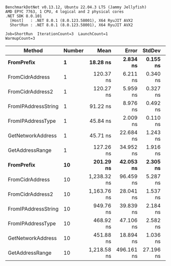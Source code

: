 ```

BenchmarkDotNet v0.13.12, Ubuntu 22.04.3 LTS (Jammy Jellyfish)
AMD EPYC 7763, 1 CPU, 4 logical and 2 physical cores
.NET SDK 8.0.101
  [Host]   : .NET 8.0.1 (8.0.123.58001), X64 RyuJIT AVX2
  ShortRun : .NET 8.0.1 (8.0.123.58001), X64 RyuJIT AVX2

Job=ShortRun  IterationCount=3  LaunchCount=1  
WarmupCount=3  

```
| Method              | Number | Mean        | Error      | StdDev    | Min         | Max         | Gen0   | Allocated |
|-------------------- |------- |------------:|-----------:|----------:|------------:|------------:|-------:|----------:|
| **FromPrefix**          | **1**      |    **18.28 ns** |   **2.834 ns** |  **0.155 ns** |    **18.13 ns** |    **18.44 ns** | **0.0007** |      **56 B** |
| FromCidrAddress     | 1      |   120.37 ns |   6.211 ns |  0.340 ns |   120.17 ns |   120.76 ns | 0.0012 |     112 B |
| FromCidrAddress2    | 1      |   120.27 ns |   5.959 ns |  0.327 ns |   119.90 ns |   120.48 ns | 0.0012 |     112 B |
| FromIPAddressString | 1      |    91.22 ns |   8.976 ns |  0.492 ns |    90.82 ns |    91.77 ns | 0.0006 |      56 B |
| FromIPAddressType   | 1      |    45.84 ns |   2.009 ns |  0.110 ns |    45.71 ns |    45.92 ns | 0.0010 |      88 B |
| GetNetworkAddress   | 1      |    45.71 ns |  22.684 ns |  1.243 ns |    44.76 ns |    47.12 ns | 0.0007 |      56 B |
| GetAddressRange     | 1      |   127.26 ns |  34.952 ns |  1.916 ns |   126.11 ns |   129.48 ns | 0.0019 |     168 B |
| **FromPrefix**          | **10**     |   **201.29 ns** |  **42.053 ns** |  **2.305 ns** |   **198.64 ns** |   **202.85 ns** | **0.0067** |     **560 B** |
| FromCidrAddress     | 10     | 1,238.32 ns |  96.459 ns |  5.287 ns | 1,232.92 ns | 1,243.49 ns | 0.0134 |    1120 B |
| FromCidrAddress2    | 10     | 1,163.76 ns |  28.041 ns |  1.537 ns | 1,162.87 ns | 1,165.53 ns | 0.0134 |    1120 B |
| FromIPAddressString | 10     |   949.76 ns |  39.839 ns |  2.184 ns |   948.43 ns |   952.28 ns | 0.0057 |     560 B |
| FromIPAddressType   | 10     |   468.92 ns |  47.106 ns |  2.582 ns |   466.78 ns |   471.78 ns | 0.0105 |     880 B |
| GetNetworkAddress   | 10     |   451.88 ns |  18.894 ns |  1.036 ns |   450.98 ns |   453.01 ns | 0.0067 |     560 B |
| GetAddressRange     | 10     | 1,218.58 ns | 496.161 ns | 27.196 ns | 1,199.84 ns | 1,249.77 ns | 0.0191 |    1680 B |
